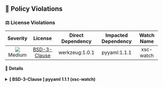 ## 🚥 Policy Violations

### ⚖️ License Violations

<div align="center">

| Severity | License  | Direct Dependency | Impacted Dependency | Watch Name |
| :---: | :---: | :---: | :---: | :---: |
| ![](https://raw.githubusercontent.com/jfrog/frogbot/master/resources/v2/applicableMediumSeverity.png)<br>Medium | <a href="#lic-1">BSD-3-Clause</a> |  werkzeug:1.0.1 | pyyaml:1.1.1 | xsc-watch |

</div>

#### 🔖 Details

<details id="lic-1">
<summary><b>[ BSD-3-Clause ] pyyaml 1.1.1 (xsc-watch)</b></summary>

|  |  |
| :--- | :--- |
**Policies:** | xsc-policy-1
**Full Name:** | BSD 3-Clause "New" or "Revised" License

</details>
<br>